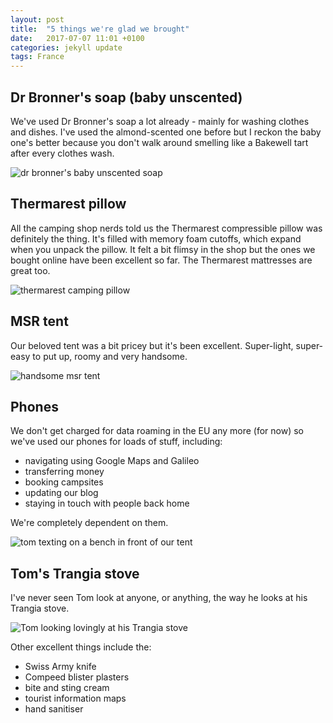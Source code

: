 ```yaml
---
layout: post
title:  "5 things we're glad we brought"
date:   2017-07-07 11:01 +0100
categories: jekyll update
tags: France
---
```


## Dr Bronner's soap (baby unscented)

We've used Dr Bronner's soap a lot already - mainly for washing clothes and dishes. I've used the almond-scented one before but I reckon the baby one's better because you don't walk around smelling like a Bakewell tart after every clothes wash. 

![dr bronner's baby unscented soap](https://github.com/tombye/trexit/raw/gh-pages/assets/images/doctor-bronners-soap.jpg)

## Thermarest pillow

All the camping shop nerds told us the Thermarest compressible pillow was definitely the thing. It's filled with memory foam cutoffs, which expand when you unpack the pillow. It felt a bit flimsy in the shop but the ones we bought online have been excellent so far. The Thermarest mattresses are great too.

![thermarest camping pillow](https://github.com/tombye/trexit/raw/gh-pages/assets/images/thermarest-pillow.jpg)

## MSR tent

Our beloved tent was a bit pricey but it's been excellent. Super-light, super-easy to put up, roomy and very handsome.

![handsome msr tent](https://github.com/tombye/trexit/raw/gh-pages/assets/images/msr-tent.jpg)

## Phones

We don't get charged for data roaming in the EU any more (for now) so we've used our phones for loads of stuff, including:

* navigating using Google Maps and Galileo
* transferring money 
* booking campsites
* updating our blog
* staying in touch with people back home

We're completely dependent on them.

![tom texting on a bench in front of our tent](https://github.com/tombye/trexit/raw/gh-pages/assets/images/tom-on-phone-at-campsite.jpg)

## Tom's Trangia stove

I've never seen Tom look at anyone, or anything, the way he looks at his Trangia stove. 

![Tom looking lovingly at his Trangia stove](https://github.com/tombye/trexit/raw/gh-pages/assets/images/tom-and-trangia.jpg)

Other excellent things include the:

* Swiss Army knife
* Compeed blister plasters
* bite and sting cream
* tourist information maps
* hand sanitiser
